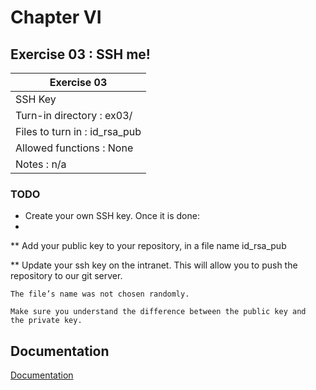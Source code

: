
# Chapter VI
## Exercise 03 : SSH me!

|               Exercise 03             |
|---------------------------------------|
|               SSH Key             |
| Turn-in directory : ex03/				|
| Files to turn in : id_rsa_pub			|
| Allowed functions : None				|
| Notes : n/a							|

### TODO

*  Create your own SSH key. Once it is done:
*  
**  Add your public key to your repository, in a file name id_rsa_pub

**  Update your ssh key on the intranet. This will allow you to push the repository to our git server.
```
The file’s name was not chosen randomly.

Make sure you understand the difference between the public key and
the private key.
```


## Documentation

[Documentation](https://github.com/beauhelmi/shell00/blob/main/ex02/text.txt)


